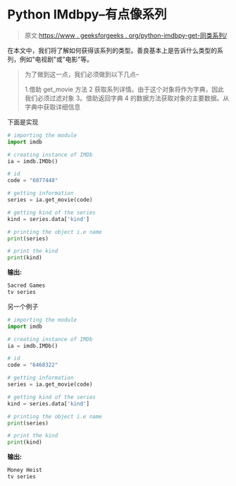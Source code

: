 # Python IMdbpy–有点像系列

> 原文:[https://www . geeksforgeeks . org/python-imdbpy-get-同类系列/](https://www.geeksforgeeks.org/python-imdbpy-getting-kind-of-the-series/)

在本文中，我们将了解如何获得该系列的类型。善良基本上是告诉什么类型的系列，例如"电视剧"或"电影"等。

> 为了做到这一点，我们必须做到以下几点–
> 
> 1.借助 get_movie 方法
> 2 获取系列详情。由于这个对象将作为字典，因此我们必须过滤对象
> 3。借助返回字典
> 4 的数据方法获取对象的主要数据。从字典中获取详细信息

下面是实现

```py
# importing the module
import imdb

# creating instance of IMDb
ia = imdb.IMDb()

# id
code = "6077448"

# getting information
series = ia.get_movie(code)

# getting kind of the series
kind = series.data['kind']

# printing the object i.e name
print(series)

# print the kind
print(kind)
```

**输出:**

```py
Sacred Games
tv series
```

另一个例子

```py
# importing the module
import imdb

# creating instance of IMDb
ia = imdb.IMDb()

# id
code = "6468322"

# getting information
series = ia.get_movie(code)

# getting kind of the series
kind = series.data['kind']

# printing the object i.e name
print(series)

# print the kind
print(kind)
```

**输出:**

```py
Money Heist
tv series
```